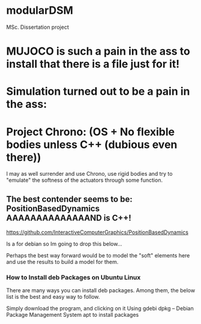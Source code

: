 # modularDSM
MSc. Dissertation project 

# MUJOCO is such a pain in the ass to install that there is a file just for it!

# Simulation turned out to be a pain in the ass:

# Project Chrono: (OS + No flexible bodies unless C++ (dubious even there))
I may as well surrender and use Chrono, use rigid bodies and try to "emulate" the softness of the actuators through some function.

## The best contender seems to be: PositionBasedDynamics AAAAAAAAAAAAAAND is C++!
https://github.com/InteractiveComputerGraphics/PositionBasedDynamics

Is a for debian so Im going to drop this below...

Perhaps the best way forward would be to model the "soft" elements here and use the results to build a model for  them.


### How to Install deb Packages on Ubuntu Linux
There are many ways you can install deb packages. Among them, the below list is the best and easy way to follow.

Simply download the program, and clicking on it
Using gdebi
dpkg – Debian Package Management System
apt to install packages